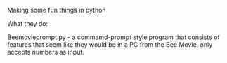 Making some fun things in python

What they do:

Beemovieprompt.py - a commamd-prompt style program that consists of features that seem like they would be in a PC from the Bee Movie, only accepts numbers as input.
